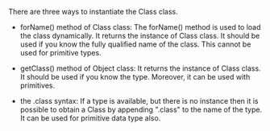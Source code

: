 There are three ways to instantiate the Class class.

- forName() method of Class class: The forName() method is used to
  load the class dynamically. It returns the instance of Class class.
  It should be used if you know the fully qualified name of the class.
  This cannot be used for primitive types.

- getClass() method of Object class: It returns the instance of Class
  class. It should be used if you know the type. Moreover, it can be
  used with primitives.

- the .class syntax: If a type is available, but there is no instance
  then it is possible to obtain a Class by appending \".class\" to the
  name of the type. It can be used for primitive data type also.